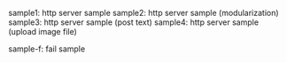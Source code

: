 sample1: http server sample
sample2: http server sample	(modularization)
sample3: http server sample (post text)
sample4: http server sample (upload image file)

sample-f: fail sample

